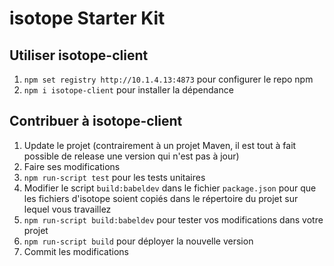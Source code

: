 # isotope Starter Kit

## Utiliser isotope-client

1. `npm set registry http://10.1.4.13:4873` pour configurer le repo npm
1. `npm i isotope-client` pour installer la dépendance

## Contribuer à isotope-client

1. Update le projet (contrairement à un projet Maven, il est tout à fait possible de release une version qui n'est pas à jour)
1. Faire ses modifications
1. `npm run-script test` pour les tests unitaires
1. Modifier le script `build:babeldev` dans le fichier `package.json` pour que les fichiers d'isotope soient copiés dans le répertoire du projet sur lequel vous travaillez
1. `npm run-script build:babeldev` pour tester vos modifications dans votre projet
1. `npm run-script build` pour déployer la nouvelle version
1. Commit les modifications
